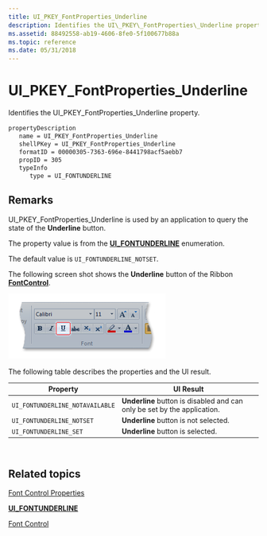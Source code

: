 ```yaml
---
title: UI_PKEY_FontProperties_Underline
description: Identifies the UI\_PKEY\_FontProperties\_Underline property.
ms.assetid: 88492558-ab19-4606-8fe0-5f100677b88a
ms.topic: reference
ms.date: 05/31/2018
---
```


# UI\_PKEY\_FontProperties\_Underline

Identifies the UI\_PKEY\_FontProperties\_Underline property.

```
propertyDescription
   name = UI_PKEY_FontProperties_Underline
   shellPKey = UI_PKEY_FontProperties_Underline
   formatID = 00000305-7363-696e-8441798acf5aebb7
   propID = 305
   typeInfo
      type = UI_FONTUNDERLINE
```

## Remarks

UI\_PKEY\_FontProperties\_Underline is used by an application to query the state of the **Underline** button.

The property value is from the [**UI\_FONTUNDERLINE**](/windows/desktop/api/uiribbon/ne-uiribbon-ui_fontunderline) enumeration.

The default value is `UI_FONTUNDERLINE_NOTSET`.

The following screen shot shows the **Underline** button of the Ribbon [**FontControl**](windowsribbon-element-fontcontrol.md).

![screen shot of the fontcontrol element with the richfont attribute set to true.](images/markup/fontcontrol-underline.png)

The following table describes the properties and the UI result.



|      Property                   |       UI Result                                                          |
|---------------------------------|--------------------------------------------------------------------------|
| `UI_FONTUNDERLINE_NOTAVAILABLE` | **Underline** button is disabled and can only be set by the application. |
| `UI_FONTUNDERLINE_NOTSET`       | **Underline** button is not selected.                                    |
| `UI_FONTUNDERLINE_SET`          | **Underline** button is selected.                                        |



 

## Related topics

<dl> <dt>

[Font Control Properties](windowsribbon-reference-properties-fontcontrol.md)
</dt> <dt>

[**UI\_FONTUNDERLINE**](/windows/desktop/api/uiribbon/ne-uiribbon-ui_fontunderline)
</dt> <dt>

[Font Control](windowsribbon-controls-fontcontrol.md)
</dt> </dl>

 

 
